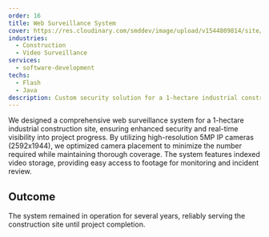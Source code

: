```yaml
---
order: 16
title: Web Surveillance System
cover: https://res.cloudinary.com/smddev/image/upload/v1544809814/site/project/video.jpg
industries:
  - Construction
  - Video Surveillance
services:
  - software-development
techs:
  - Flash
  - Java
description: Custom security solution for a 1-hectare industrial construction site.
---
```

We designed a comprehensive web surveillance system for a 1-hectare industrial construction site, ensuring enhanced security and real-time visibility into project progress. By utilizing high-resolution 5MP IP cameras (2592x1944), we optimized camera placement to minimize the number required while maintaining thorough coverage. The system features indexed video storage, providing easy access to footage for monitoring and incident review.

## Outcome

The system remained in operation for several years, reliably serving the construction site until project completion.
